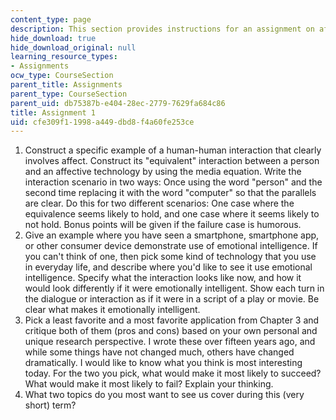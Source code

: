 ```yaml
---
content_type: page
description: This section provides instructions for an assignment on affective computing.
hide_download: true
hide_download_original: null
learning_resource_types:
- Assignments
ocw_type: CourseSection
parent_title: Assignments
parent_type: CourseSection
parent_uid: db75387b-e404-28ec-2779-7629fa684c86
title: Assignment 1
uid: cfe309f1-1998-a449-dbd8-f4a60fe253ce
---
```


1.  Construct a specific example of a human-human interaction that clearly involves affect. Construct its "equivalent" interaction between a person and an affective technology by using the media equation. Write the interaction scenario in two ways: Once using the word "person" and the second time replacing it with the word "computer" so that the parallels are clear. Do this for two different scenarios: One case where the equivalence seems likely to hold, and one case where it seems likely to not hold. Bonus points will be given if the failure case is humorous.
2.  Give an example where you have seen a smartphone, smartphone app, or other consumer device demonstrate use of emotional intelligence. If you can't think of one, then pick some kind of technology that you use in everyday life, and describe where you'd like to see it use emotional intelligence. Specify what the interaction looks like now, and how it would look differently if it were emotionally intelligent. Show each turn in the dialogue or interaction as if it were in a script of a play or movie. Be clear what makes it emotionally intelligent.
3.  Pick a least favorite and a most favorite application from Chapter 3 and critique both of them (pros and cons) based on your own personal and unique research perspective. I wrote these over fifteen years ago, and while some things have not changed much, others have changed dramatically. I would like to know what you think is most interesting today. For the two you pick, what would make it most likely to succeed? What would make it most likely to fail? Explain your thinking.
4.  What two topics do you most want to see us cover during this (very short) term?